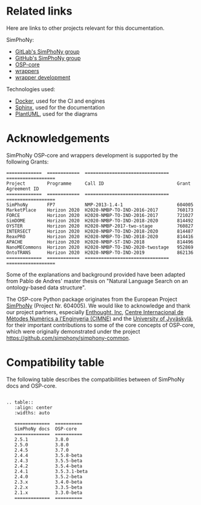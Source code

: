 # Related links

Here are links to other projects relevant for this documentation.

SimPhoNy:

- [GitLab's SimPhoNy group](https://gitlab.cc-asp.fraunhofer.de/simphony)
- [GitHub's SimPhoNy group](https://github.com/simphony)
- [OSP-core](https://github.com/simphony/osp-core)
- [wrappers](https://gitlab.cc-asp.fraunhofer.de/simphony/wrappers)
- [wrapper development](https://github.com/simphony/wrapper-development)

Technologies used:

- [Docker](https://www.docker.com/), used for the CI and engines
- [Sphinx](https://www.sphinx-doc.org/), used for the documentation
- [PlantUML](https://plantuml.com/), used for the diagrams

# Acknowledgements

SimPhoNy OSP-core and wrappers development is supported by the following Grants:

```{eval-rst}
=============  ============  ===============================   ==================
Project        Programme     Call ID                           Grant Agreement ID
=============  ============  ===============================   ==================
SimPhoNy       FP7           NMP-2013-1.4-1                    604005
MarketPlace    Horizon 2020  H2020-NMBP-TO-IND-2016-2017       760173
FORCE          Horizon 2020  H2020-NMBP-TO-IND-2016-2017       721027
SimDOME        Horizon 2020  H2020-NMBP-TO-IND-2018-2020       814492
OYSTER         Horizon 2020  H2020-NMBP-2017-two-stage         760827
INTERSECT      Horizon 2020  H2020-NMBP-TO-IND-2018-2020       814487
ReaxPRO        Horizon 2020  H2020-NMBP-TO-IND-2018-2020       814416
APACHE         Horizon 2020  H2020-NMBP-ST-IND-2018            814496
NanoMECommons  Horizon 2020  H2020-NMBP-TO-IND-2020-twostage   952869
OntoTRANS      Horizon 2020  H2020-NMBP-TO-IND-2019            862136
=============  ============  ===============================   ==================
```

Some of the explanations and background provided have been adapted from Pablo de Andres'
master thesis on "Natural Language Search on an ontology-based data structure".

The OSP-core Python package originates from the European Project
[SimPhoNy](https://www.simphony-project.eu/) (Project Nr. 604005).
We would like to acknowledge and thank our project partners, especially
[Enthought, Inc](https://www.enthought.com/),
[Centre Internacional de Mètodes Numèrics a l'Enginyeria (CIMNE)](https://cimne.com/)
and the [University of Jyväskylä](https://www.jyu.fi/en), for their important
contributions to some of the core concepts of OSP-core, which were originally
demonstrated under the project https://github.com/simphony/simphony-common.

# Compatibility table

The following table describes the compatibilities between of SimPhoNy docs and OSP-core.

```{eval-rst}

.. table::
   :align: center
   :widths: auto

   =============  ==========
   SimPhoNy docs  OSP-core
   =============  ==========
   2.5.1          3.8.0
   2.5.0          3.8.0
   2.4.5          3.7.0
   2.4.4          3.5.8-beta
   2.4.3          3.5.5-beta
   2.4.2          3.5.4-beta
   2.4.1          3.5.3.1-beta
   2.4.0          3.5.2-beta
   2.3.x          3.4.0-beta
   2.2.x          3.3.5-beta
   2.1.x          3.3.0-beta
   =============  ==========
```
